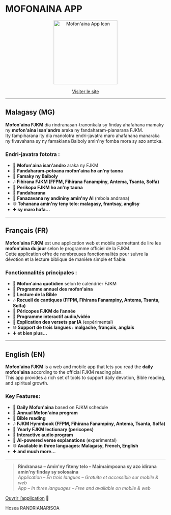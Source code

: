 # MOFONAINA APP
<div align="center">

<img src="https://mofonaina-cabea.web.app/assets/img/ico.png" alt="Mofon'aina App Icon" width="200"/>

[Visiter le site](https://mofonaina-cabea.web.app)

</div>

---

## Malagasy (MG)

**Mofon'aina FJKM** dia rindranasan-tranonkala sy finday ahafahana mamaky ny **mofon'aina isan'andro** araka ny fandaharam-pianarana FJKM.  
Ity fampiharana ity dia manolotra endri-javatra maro ahafahana manaraka ny fivavahana sy ny famakiana Baiboly amin'ny fomba mora sy azo antoka.

### Endri-javatra fototra :
- 📖 **Mofon'aina isan'andro** araka ny FJKM  
- 📅 **Fandaharam-potoana mofon'aina ho an'ny taona**  
- 📖 **Famaky ny Baiboly**  
- 🎶 **Fihirana FJKM (FFPM, Fihirana Fanampiny, Antema, Tsanta, Solfa)**  
- 📑 **Perikopa FJKM ho an'ny taona**  
- 🎤 **Fandaharana**  
- 🤖 **Fanazavana ny andininy amin'ny AI** (mbola andrana)  
- 🌐 **Tohanana amin'ny teny telo: malagasy, frantsay, anglisy**  
- ➕ **sy maro hafa...**

---

## Français (FR)

**Mofon'aina FJKM** est une application web et mobile permettant de lire les **mofon'aina du jour** selon le programme officiel de la FJKM.  
Cette application offre de nombreuses fonctionnalités pour suivre la dévotion et la lecture biblique de manière simple et fiable.

### Fonctionnalités principales :
- 📖 **Mofon'aina quotidien** selon le calendrier FJKM  
- 📅 **Programme annuel des mofon'aina**  
- 📖 **Lecture de la Bible**  
- 🎶 **Recueil de cantiques (FFPM, Fihirana Fanampiny, Antema, Tsanta, Solfa)**  
- 📑 **Péricopes FJKM de l’année**  
- 🎤 **Programme interactif audio/vidéo**  
- 🤖 **Explication des versets par IA** (expérimental)  
- 🌐 **Support de trois langues : malgache, français, anglais**  
- ➕ **et bien plus...**

---

## English (EN)

**Mofon'aina FJKM** is a web and mobile app that lets you read the **daily mofon'aina** according to the official FJKM reading plan.  
This app provides a rich set of tools to support daily devotion, Bible reading, and spiritual growth.

### Key Features:
- 📖 **Daily Mofon'aina** based on FJKM schedule  
- 📅 **Annual Mofon'aina program**  
- 📖 **Bible reading**  
- 🎶 **FJKM Hymnbook (FFPM, Fihirana Fanampiny, Antema, Tsanta, Solfa)**  
- 📑 **Yearly FJKM lectionary (pericopes)**  
- 🎤 **Interactive audio program**  
- 🤖 **AI-powered verse explanations** (experimental)  
- 🌐 **Available in three languages: Malagasy, French, English**  
- ➕ **and much more...**

---

> **Rindranasa – Amin'ny fiteny telo – Maimaimpoana sy azo idirana amin'ny finday sy solosaina**  
> *Application – En trois langues – Gratuite et accessible sur mobile & web*  
> *App – In three languages – Free and available on mobile & web*

[Ouvrir l’application](https://mofonaina-cabea.web.app) 🚀

Hosea RANDRIANARISOA

